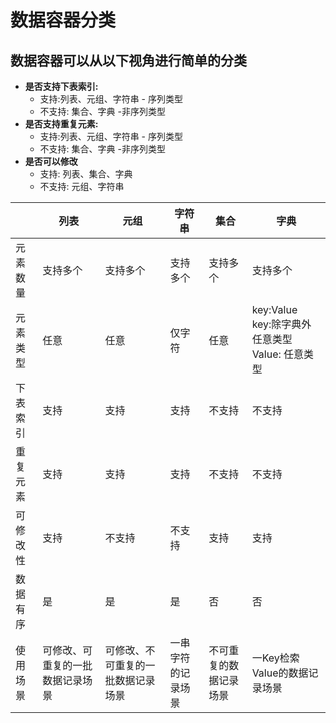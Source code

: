 # 数据容器分类
## 数据容器可以从以下视角进行简单的分类

* __是否支持下表索引:__
  * 支持:列表、元组、字符串 - 序列类型
  * 不支持: 集合、字典 -非序列类型
* __是否支持重复元素:__
  * 支持:列表、元组、字符串 - 序列类型
  * 不支持: 集合、字典 -非序列类型
* __是否可以修改__
  * 支持: 列表、集合、字典
  * 不支持: 元组、字符串

|        | 列表                 | 元组                | 字符串       | 集合          | 字典                                           |
|--------|--------------------|-------------------|-----------|-------------|----------------------------------------------|
| 元素数量   | 支持多个               | 支持多个              | 支持多个      | 支持多个        | 支持多个                                         |
| 元素类型   | 任意                 | 任意                | 仅字符       | 任意          | key:Value <br> key:除字典外任意类型 <br> Value: 任意类型 |
| 下表索引   | 支持                 | 支持                | 支持        | 不支持         | 不支持                                          |
 | 重复元素   | 支持                 | 支持                | 支持        | 不支持         | 不支持                                          |
| 可修改性   | 支持                 | 不支持               | 不支持       | 支持          | 支持                                           |
| 数据有序   | 是                  | 是                 | 是         | 否           | 否                                            |
| 使用场景   | 可修改、可重复的一批数据记录场景   | 可修改、不可重复的一批数据记录场景 | 一串字符的记录场景 | 不可重复的数据记录场景 | 一Key检索Value的数据记录场景                           |


